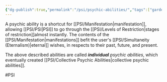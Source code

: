 ```yaml
---
{"dg-publish":true,"permalink":"/psi/psychic-abilities/","tags":["gardenEntry"]}
---
```


A psychic ability is a shortcut for [[PSI/Manifestation\|manifestation]], allowing [[PSI/PSI\|PSI]] to go through the [[PSI/Levels of Restriction\|stages of restriction]]almost instantly. The contents of the [[PSI/Manifestation\|manifestations]] befit the user's [[PSI/Simultaneity (Eternalism)\|eternal]] wishes, in respects to their past, future, and present. 

The above described abilities are called ***individual** psychic abilities*, which eventually created [[PSI/Collective Psychic Abilities\|collective psychic abilities]]. 

#PSI 